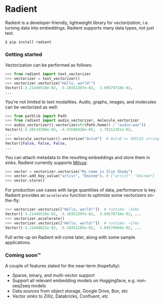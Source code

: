 # Radient

Radient is a developer-friendly, lightweight library for _vectorization_, i.e. turning data into embeddings. Radient supports many data types, not just text.

```shell
$ pip install radient
```

### Getting started

Vectorization can be performed as follows:

```python
>>> from radient import text_vectorizer
>>> vectorizer = text_vectorizer()
>>> vectorizer.vectorize("Hello, world!")
Vector([-3.21440510e-02, -5.10351397e-02,  3.69579718e-02,
...
```

You're not limited to text modalities. Audio, graphs, images, and molecules can be vectorized as well:

```python
>>> from pathlib import Path
>>> from radient import audio_vectorizer, molecule_vectorizer
>>> audio_vectorizer().vectorize(str(Path.home() / "audio.wav"))
Vector([-5.26519306e-03, -4.55586426e-03,  1.79212391e-02,
...
>>> molecule_vectorizer().vectorize("O=C=O")  # O=C=O == SMILES string for CO2
Vector([False, False, False,
...
```

You can attach metadata to the resulting embeddings and store them in sinks. Radient currently supports [Milvus](https://milvus.io):

```python
>>> vector = vectorizer.vectorize("My name is Slim Shady")
>>> vector.add_key_value("artist", "Eminem"). # {"artist": "Eminem"}
>>> vector.store()
```

For production use cases with large quantities of data, performance is key. Radient provides an `accelerate` function to optimize some vectorizers on-the-fly:

```python
>>> vectorizer.vectorize(["Hello, world!"])  # runtime: ~32ms
Vector([-3.21440510e-02, -5.10351397e-02,  3.69579718e-02, ...
>>> vectorizer.accelerate()
>>> vectorizer.vectorize(["Hello, world!"])  # runtime: ~17ms
Vector([-3.21440622e-02, -5.10351285e-02,  3.69579904e-02, ...
```

Full write-up on Radient will come later, along with some sample applications.

### Coming soon&trade;

A couple of features slated for the near-term (hopefully):
- Sparse, binary, and multi-vector support
- Support all relevant embedding models on Huggingface, e.g. non-seq2seq models
- Data _sources_ from object storage, Google Drive, Box, etc
- Vector _sinks_ to Zilliz, Databricks, Confluent, etc

